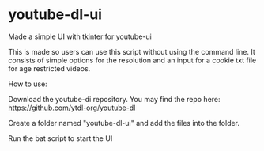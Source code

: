 # youtube-dl-ui
Made a simple UI with tkinter for youtube-ui

This is made so users can use this script without using the command line. It consists of simple options for the resolution and an input for a cookie txt file for age restricted videos.

How to use:

Download the youtube-di repository. You may find the repo here: https://github.com/ytdl-org/youtube-dl

Create a folder named "youtube-dl-ui" and add the files into the folder.

Run the bat script to start the UI
